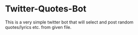 # Twitter-Quotes-Bot
This is a very simple twitter bot that will select and post random quotes/lyrics etc. from given file.
